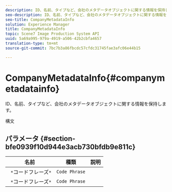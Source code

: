 ```yaml
---
description: ID、名前、タイプなど、会社のメタデータオブジェクトに関する情報を保持します。
seo-description: ID、名前、タイプなど、会社のメタデータオブジェクトに関する情報を保持します。
seo-title: CompanyMetadataInfo
solution: Experience Manager
title: CompanyMetadataInfo
topic: Scene7 Image Production System API
uuid: 5a69a995-979a-4919-a506-42b2cbfa4657
translation-type: tm+mt
source-git-commit: 7bc7b3a86fbcdc57cfdc31745fae3afc06e44b15

---
```



# CompanyMetadataInfo{#companymetadatainfo}

ID、名前、タイプなど、会社のメタデータオブジェクトに関する情報を保持します。

構文

## パラメータ {#section-bfe0939f10d944e3acb730bfdb9e811c}

| 名前 | 種類 | 説明 |
|---|---|---|
| ` *`コードフレーズ`*` | `Code Phrase` |  |
| ` *`コードフレーズ`*` | `Code Phrase` |  |

